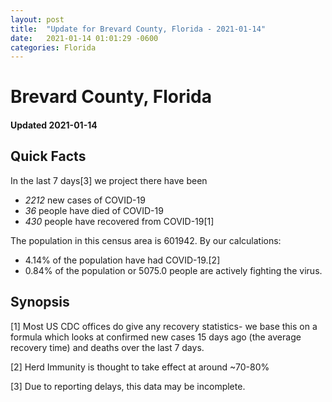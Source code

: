 ```yaml
---
layout: post
title:  "Update for Brevard County, Florida - 2021-01-14"
date:   2021-01-14 01:01:29 -0600
categories: Florida
---
```


# Brevard County, Florida
#### Updated 2021-01-14

## Quick Facts

In the last 7 days[3] we project there have been
- *2212* new cases of COVID-19
- *36* people have died of COVID-19
- *430* people have recovered from COVID-19[1]

The population in this census area is 601942. By our calculations:
- 4.14% of the population have had COVID-19.[2]
- 0.84% of the population or 5075.0 people are actively fighting the virus.

## Synopsis




[1] Most US CDC offices do give any recovery statistics- we base this on a formula which looks at confirmed new cases
15 days ago (the average recovery time) and deaths over the last 7 days.

[2] Herd Immunity is thought to take effect at around ~70-80%

[3] Due to reporting delays, this data may be incomplete.
 
    